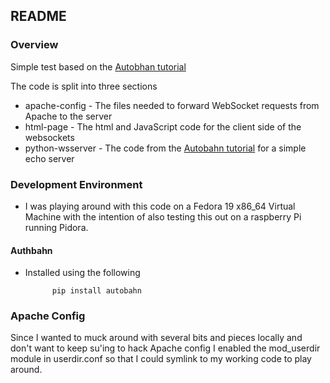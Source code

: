 ## README

### Overview

Simple test based on the [Autobhan tutorial](http://autobahn.ws/python/tutorials/echo/)

The code is split into three sections

* apache-config - The files needed to forward WebSocket requests from Apache to the server 
* html-page - The html and JavaScript code for the client side of the websockets
* python-wsserver - The code from the [Autobahn tutorial](http://autobahn.ws/python/tutorials/echo/) for a simple echo server

### Development Environment

* I was playing around with this code on a Fedora 19 x86_64 Virtual Machine with the intention of also testing this out on a raspberry Pi running Pidora.

#### Authbahn

* Installed using the following

			pip install autobahn

### Apache Config

Since I wanted to muck around with several bits and pieces locally and don't want to keep su'ing to hack Apache config I enabled the mod_userdir module in userdir.conf so that I could symlink to my working code to play around.



### 

